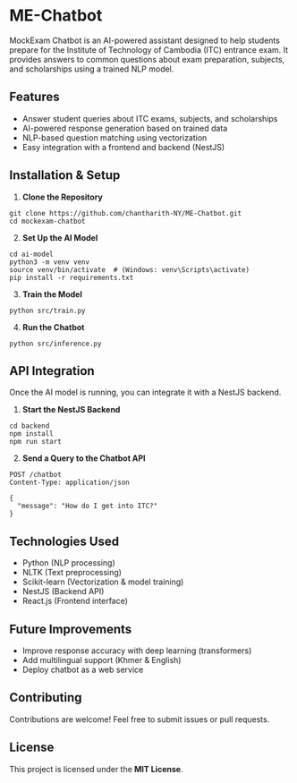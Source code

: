 # ME-Chatbot
MockExam Chatbot is an AI-powered assistant designed to help students prepare for the Institute of Technology of Cambodia (ITC) entrance exam. It provides answers to common questions about exam preparation, subjects, and scholarships using a trained NLP model.

## Features
- Answer student queries about ITC exams, subjects, and scholarships
- AI-powered response generation based on trained data
- NLP-based question matching using vectorization
- Easy integration with a frontend and backend (NestJS)

## Installation & Setup
1. **Clone the Repository**
```
git clone https://github.com/chantharith-NY/ME-Chatbot.git
cd mockexam-chatbot
```

2. **Set Up the AI Model**
```
cd ai-model
python3 -m venv venv
source venv/bin/activate  # (Windows: venv\Scripts\activate)
pip install -r requirements.txt
```

3. **Train the Model**
```
python src/train.py
```

4. **Run the Chatbot**
```
python src/inference.py
```

## API Integration
Once the AI model is running, you can integrate it with a NestJS backend.
1. **Start the NestJS Backend**
```
cd backend
npm install
npm run start
```

2. **Send a Query to the Chatbot API**
```
POST /chatbot
Content-Type: application/json

{
  "message": "How do I get into ITC?"
}
```

## Technologies Used
- Python (NLP processing)
- NLTK (Text preprocessing)
- Scikit-learn (Vectorization & model training)
- NestJS (Backend API)
- React.js (Frontend interface)

## Future Improvements
- Improve response accuracy with deep learning (transformers)
- Add multilingual support (Khmer & English)
- Deploy chatbot as a web service

## Contributing
Contributions are welcome! Feel free to submit issues or pull requests.

## License
This project is licensed under the **MIT License**.
